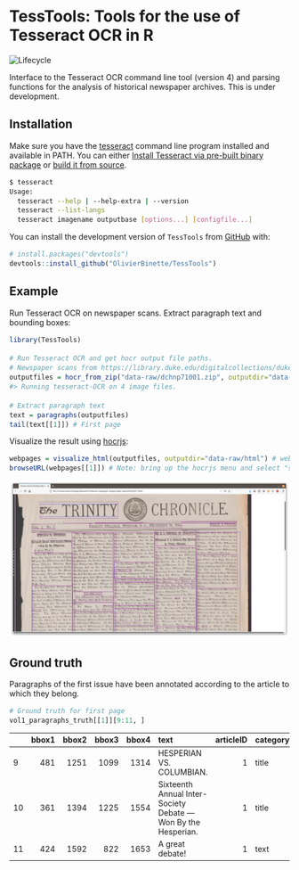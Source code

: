 
<!-- README.md is generated from README.Rmd. Please edit that file -->

# TessTools: Tools for the use of Tesseract OCR in R

![Lifecycle](https://img.shields.io/badge/lifecycle-experimental-orange.svg)

Interface to the Tesseract OCR command line tool (version 4) and parsing
functions for the analysis of historical newspaper archives. This is
under development.

## Installation

Make sure you have the
[tesseract](https://github.com/tesseract-ocr/tesseract) command line
program installed and available in PATH. You can either [Install
Tesseract via pre-built binary
package](https://tesseract-ocr.github.io/tessdoc/Home.html) or [build it
from source](https://tesseract-ocr.github.io/tessdoc/Compiling.html).

``` bash
$ tesseract
Usage:
  tesseract --help | --help-extra | --version
  tesseract --list-langs
  tesseract imagename outputbase [options...] [configfile...]
```

You can install the development version of `TessTools` from
[GitHub](https://github.com/) with:

``` r
# install.packages("devtools")
devtools::install_github("OlivierBinette/TessTools")
```

## Example

Run Tesseract OCR on newspaper scans. Extract paragraph text and
bounding boxes:

``` r
library(TessTools)

# Run Tesseract OCR and get hocr output file paths.
# Newspaper scans from https://library.duke.edu/digitalcollections/dukechronicle_dchnp71001/
outputfiles = hocr_from_zip("data-raw/dchnp71001.zip", outputdir="data-raw/hocr", exdir="data-raw/img")
#> Running tesseract-OCR on 4 image files.

# Extract paragraph text
text = paragraphs(outputfiles)
tail(text[[1]]) # First page
```

<div data-pagedtable="false">

<script data-pagedtable-source type="application/json">
{"columns":[{"label":["bbox1"],"name":[1],"type":["chr"],"align":["left"]},{"label":["bbox2"],"name":[2],"type":["chr"],"align":["left"]},{"label":["bbox3"],"name":[3],"type":["chr"],"align":["left"]},{"label":["bbox4"],"name":[4],"type":["chr"],"align":["left"]},{"label":["text"],"name":[5],"type":["chr"],"align":["left"]}],"data":[{"1":"4001","2":"5810","3":"4872","4":"6309","5":"ural forces to do the work which we would make cheap laborers do if we’ tinderteok to use cheap labor instead of natural forces. For example, as between util izing the rivers versus importing Chinese coolie"},{"1":"4221","2":"6182","3":"4872","4":"6455","5":"forces of our we under I answer unhesitatingly,"},{"1":"4006","2":"6327","3":"4874","4":"6729","5":"labor, which should take? educate and train our own people to develop and use the water pow ers rather than import any alien race for labor."},{"1":"4008","2":"6770","3":"4924","4":"7554","5":"At Whitney there is being .de veloped a water power which will yield over forty thousand horse power. This is the equivalent of 320,000 coolies.. As long as we depended on slave labor our im mense natutal resources and forces remained undeveloped and use less. Now that we are relying upon free and independent. white . labor again and that the com e"},{"1":"4159","2":"7573","3":"4725","4":"7621","5":"(Continued on third page.)"},{"1":"0","2":"0","3":"5150","4":"8000","5":""}],"options":{"columns":{"min":{},"max":[10]},"rows":{"min":[10],"max":[10]},"pages":{}}}
  </script>

</div>

Visualize the result using [hocrjs](https://github.com/kba/hocrjs):

``` r
webpages = visualize_html(outputfiles, outputdir="data-raw/html") # webpage is at data-raw/html/dchnp71001-html
browseURL(webpages[[1]]) # Note: bring up the hocrjs menu and select "show background image"
```

![](hocrjs.png)

## Ground truth

Paragraphs of the first issue have been annotated according to the
article to which they belong.

``` r
# Ground truth for first page
vol1_paragraphs_truth[[1]][9:11, ]
```

<div class="kable-table">

|    | bbox1 | bbox2 | bbox3 | bbox4 | text                                                         | articleID | category | note |
| :- | ----: | ----: | ----: | ----: | :----------------------------------------------------------- | --------: | :------- | :--- |
| 9  |   481 |  1251 |  1099 |  1314 | HESPERIAN VS. COLUMBIAN.                                     |         1 | title    |      |
| 10 |   361 |  1394 |  1225 |  1554 | Sixteenth Annual Inter-Society Debate —Won By the Hesperian. |         1 | title    |      |
| 11 |   424 |  1592 |   822 |  1653 | A great debate\!                                             |         1 | text     |      |

</div>
